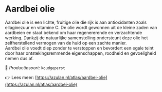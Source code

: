 # Aardbei olie

Aardbei olie is een lichte, fruitige olie die rijk is aan antioxidanten zoals ellaginezuur en vitamine C. De olie wordt gewonnen uit de kleine zaden van aardbeien en staat bekend om haar regenererende en verzachtende werking. Dankzij de natuurlijke samenstelling ondersteunt deze olie het zelfherstellend vermogen van de huid op een zachte manier.
<br>
Aardbei olie voedt diep zonder te verstoppen en bevordert een egale teint door haar ontstekingsremmende eigenschappen, roodheid en gevoeligheid nemen dus af.

🔧 *Productiesoort:* `koudgeperst`

👉 Lees meer: [https://azulan.nl/atlas/aardbei-olie](https://azulan.nl/atlas/aardbei-olie)
